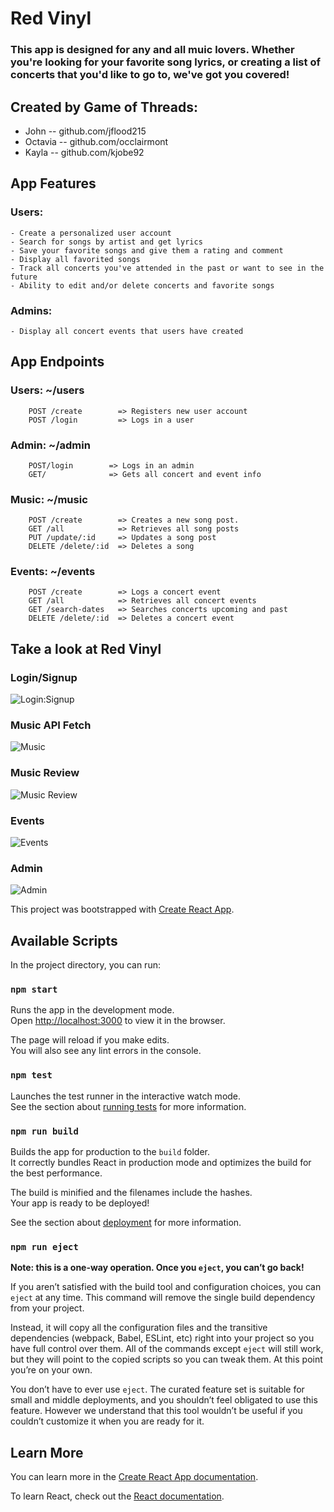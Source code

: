 # Red Vinyl

### This app is designed for any and all muic lovers. Whether you're looking for your favorite song lyrics, or creating a list of concerts that you'd like to go to, we've got you covered!

## Created by Game of Threads:

- John -- github.com/jflood215
- Octavia -- github.com/occlairmont
- Kayla -- github.com/kjobe92

## App Features

### Users:

    - Create a personalized user account
    - Search for songs by artist and get lyrics
    - Save your favorite songs and give them a rating and comment
    - Display all favorited songs
    - Track all concerts you've attended in the past or want to see in the future
    - Ability to edit and/or delete concerts and favorite songs

### Admins:

    - Display all concert events that users have created

## App Endpoints

### Users: ~/users

        POST /create        => Registers new user account
        POST /login         => Logs in a user

### Admin: ~/admin

        POST/login        => Logs in an admin
        GET/              => Gets all concert and event info

### Music: ~/music

        POST /create		=> Creates a new song post.
        GET /all			=> Retrieves all song posts
        PUT /update/:id		=> Updates a song post
        DELETE /delete/:id	=> Deletes a song

### Events: ~/events

        POST /create		=> Logs a concert event
        GET /all			=> Retrieves all concert events
        GET /search-dates	=> Searches concerts upcoming and past
        DELETE /delete/:id	=> Deletes a concert event

## Take a look at Red Vinyl

### Login/Signup

![Login:Signup](https://imgur.com/XHQZVCi.png)

### Music API Fetch

![Music](https://imgur.com/ElGN59Z.png)

### Music Review

![Music Review](https://imgur.com/SebixcU.png)

### Events

![Events](https://imgur.com/wtm24uY.png)

### Admin

![Admin]()

This project was bootstrapped with [Create React App](https://github.com/facebook/create-react-app).

## Available Scripts

In the project directory, you can run:

### `npm start`

Runs the app in the development mode.<br />
Open [http://localhost:3000](http://localhost:3000) to view it in the browser.

The page will reload if you make edits.<br />
You will also see any lint errors in the console.

### `npm test`

Launches the test runner in the interactive watch mode.<br />
See the section about [running tests](https://facebook.github.io/create-react-app/docs/running-tests) for more information.

### `npm run build`

Builds the app for production to the `build` folder.<br />
It correctly bundles React in production mode and optimizes the build for the best performance.

The build is minified and the filenames include the hashes.<br />
Your app is ready to be deployed!

See the section about [deployment](https://facebook.github.io/create-react-app/docs/deployment) for more information.

### `npm run eject`

**Note: this is a one-way operation. Once you `eject`, you can’t go back!**

If you aren’t satisfied with the build tool and configuration choices, you can `eject` at any time. This command will remove the single build dependency from your project.

Instead, it will copy all the configuration files and the transitive dependencies (webpack, Babel, ESLint, etc) right into your project so you have full control over them. All of the commands except `eject` will still work, but they will point to the copied scripts so you can tweak them. At this point you’re on your own.

You don’t have to ever use `eject`. The curated feature set is suitable for small and middle deployments, and you shouldn’t feel obligated to use this feature. However we understand that this tool wouldn’t be useful if you couldn’t customize it when you are ready for it.

## Learn More

You can learn more in the [Create React App documentation](https://facebook.github.io/create-react-app/docs/getting-started).

To learn React, check out the [React documentation](https://reactjs.org/).
